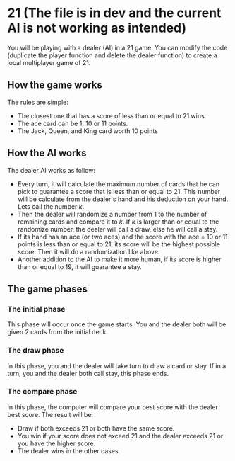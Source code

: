 # 21 (The file is in dev and the current AI is not working as intended)
You will be playing with a dealer (AI) in a 21 game. You can modify the code (duplicate the player function and delete the dealer function) to create a local multiplayer game of 21.
## How the game works
The rules are simple: 
- The closest one that has a score of less than or equal to 21 wins. 
- The ace card can be 1, 10 or 11 points. 
- The Jack, Queen, and King card worth 10 points
## How the AI works
The dealer AI works as follow:
- Every turn, it will calculate the maximum number of cards that he can pick to guarantee a score that is less than or equal to 21. This number will be calculate from the dealer's hand and his deduction on your hand. Lets call the number $k$.
- Then the dealer will randomize a number from 1 to the number of remaining cards and compare it to $k$. If $k$ is larger than or equal to the randomize number, the dealer will call a draw, else he will call a stay.
- If its hand has an ace (or two aces) and the score with the ace = 10 or 11 points is less than or equal to 21, its score will be the highest possible score. Then it will do a randomization like above.
- Another addition to the AI to make it more human, if its score is higher than or equal to 19, it will guarantee a stay.
## The game phases
### The initial phase
This phase will occur once the game starts. You and the dealer both will be given 2 cards from the initial deck.
### The draw phase
In this phase, you and the dealer will take turn to draw a card or stay. If in a turn, you and the dealer both call stay, this phase ends.
### The compare phase
In this phase, the computer will compare your best score with the dealer best score. The result will be:
- Draw if both exceeds 21 or both have the same score.
- You win if your score does not exceed 21 and the dealer exceeds 21 or you have the higher score.
- The dealer wins in the other cases.
